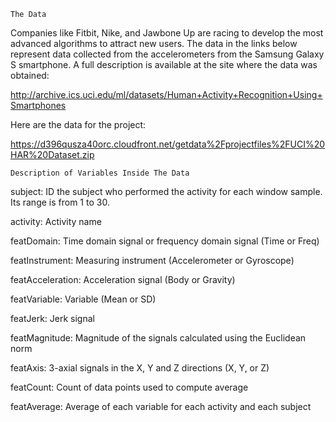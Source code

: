     The Data

Companies like Fitbit, Nike, and Jawbone Up are racing to develop the most advanced algorithms to attract new users. The data in the links below represent data collected from the accelerometers from the Samsung Galaxy S smartphone. A full description is available at the site where the data was obtained:

http://archive.ics.uci.edu/ml/datasets/Human+Activity+Recognition+Using+Smartphones

Here are the data for the project:

https://d396qusza40orc.cloudfront.net/getdata%2Fprojectfiles%2FUCI%20HAR%20Dataset.zip

    Description of Variables Inside The Data

subject:	ID the subject who performed the activity for each window sample. Its range is from 1 to 30.

activity:	Activity name

featDomain: Time domain signal or frequency domain signal (Time or Freq)

featInstrument:	Measuring instrument (Accelerometer or Gyroscope)

featAcceleration:	Acceleration signal (Body or Gravity)

featVariable:	Variable (Mean or SD)

featJerk: Jerk signal

featMagnitude: Magnitude of the signals calculated using the Euclidean norm

featAxis:	3-axial signals in the X, Y and Z directions (X, Y, or Z)

featCount: Count of data points used to compute average

featAverage:	Average of each variable for each activity and each subject
